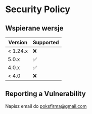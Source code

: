 # Security Policy

## Wspierane wersje

| Version | Supported          |
| ------- | ------------------ |
| < 1.24.x   | :x: |
| 5.0.x   | :white_check_mark:                |
| 4.0.x   | :white_check_mark: |
| < 4.0   | :x:                |

## Reporting a Vulnerability

Napisz email do poksfirma@gmail.com
